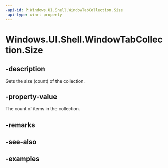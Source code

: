 ```yaml
---
-api-id: P:Windows.UI.Shell.WindowTabCollection.Size
-api-type: winrt property
---
```


# Windows.UI.Shell.WindowTabCollection.Size

<!--
public uint Size { get; }
-->

## -description

Gets the size (count) of the collection.

## -property-value

The count of items in the collection.

## -remarks

## -see-also

## -examples


